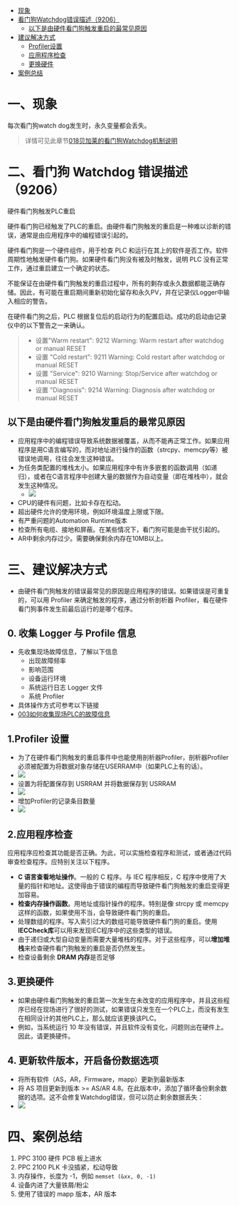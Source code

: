 
- [现象](#%E7%8E%B0%E8%B1%A1)
- [看门狗Watchdog错误描述（9206）](#%E7%9C%8B%E9%97%A8%E7%8B%97watchdog%E9%94%99%E8%AF%AF%E6%8F%8F%E8%BF%B09206)
	- [以下是由硬件看门狗触发重启的最常见原因](#%E4%BB%A5%E4%B8%8B%E6%98%AF%E7%94%B1%E7%A1%AC%E4%BB%B6%E7%9C%8B%E9%97%A8%E7%8B%97%E8%A7%A6%E5%8F%91%E9%87%8D%E5%90%AF%E7%9A%84%E6%9C%80%E5%B8%B8%E8%A7%81%E5%8E%9F%E5%9B%A0)
- [建议解决方式](#%E5%BB%BA%E8%AE%AE%E8%A7%A3%E5%86%B3%E6%96%B9%E5%BC%8F)
	- [Profiler设置](#profiler%E8%AE%BE%E7%BD%AE)
	- [应用程序检查](#%E5%BA%94%E7%94%A8%E7%A8%8B%E5%BA%8F%E6%A3%80%E6%9F%A5)
	- [更换硬件](#%E6%9B%B4%E6%8D%A2%E7%A1%AC%E4%BB%B6)
- [案例总结](#%E6%A1%88%E4%BE%8B%E6%80%BB%E7%BB%93)

# 一、现象

每次看门狗watch dog发生时，永久变量都会丢失。

> 详情可见此章节[018贝加莱的看门狗Watchdog机制说明](../B02_技术_AutomationRuntime/018贝加莱的看门狗Watchdog机制说明.md)

# 二、看门狗 Watchdog 错误描述（9206）

硬件看门狗触发PLC重启

硬件看门狗已经触发了PLC的重启。由硬件看门狗触发的重启是一种难以诊断的错误，通常是由应用程序中的编程错误引起的。

硬件看门狗是一个硬件组件，用于检查 PLC 和运行在其上的软件是否工作。软件周期性地触发硬件看门狗。如果硬件看门狗没有被及时触发，说明 PLC 没有正常工作，通过重启建立一个确定的状态。

不能保证在由硬件看门狗触发的重启过程中，所有的剩存或永久数据都能正确存储。因此，有可能在重启期间重新初始化留存和永久PV，并在记录仪Logger中输入相应的警告。

在硬件看门狗之后，PLC 根据复位后的启动行为的配置启动。成功的启动由记录仪中的以下警告之一来确认。

> - 设置"Warm restart": 9212 Warning: Warm restart after watchdog or manual RESET
> - 设置 "Cold restart": 9211 Warning: Cold restart after watchdog or manual RESET
> - 设置 "Service": 9210 Warning: Stop/Service after watchdog or manual RESET
> - 设置 "Diagnosis": 9214 Warning: Diagnosis after watchdog or manual RESET

## 以下是由硬件看门狗触发重启的最常见原因

- 应用程序中的编程错误导致系统数据被覆盖，从而不能再正常工作。如果应用程序是用C语言编写的，而对地址进行操作的函数（strcpy、memcpy等）被错误地调用，往往会发生这种错误。
- 为任务类配置的堆栈太小。如果应用程序中有许多嵌套的函数调用（如递归），或者在C语言程序中创建大量的数据作为自动变量（即在堆栈中），就会发生这种情况。
    - ![](FILES/9206%20ERR_RST_WATCHDOG/image-20221208163258960.png)
- CPU的硬件有问题，比如卡存在松动。
- 超出硬件允许的使用环境，例如环境温度上限或下限。
- 有严重问题的Automation Runtime版本
- 检查所有电缆、接地和屏蔽。在某些情况下，看门狗可能是由干扰引起的。
- AR中剩余内存过少。需要确保剩余内存在10MB以上。

# 三、建议解决方式

- 由硬件看门狗触发的错误最常见的原因是应用程序的错误。如果错误是可重复的，可以用 Profiler 来确定触发的程序，通过分析剖析器 Profiler，看在硬件看门狗事件发生前最后运行的是哪个程序。

## 0. 收集 Logger 与 Profile 信息

- 先收集现场故障信息，了解以下信息
    - 出现故障频率
    - 影响范围
    - 设备运行环境
    - 系统运行日志 Logger 文件
    - 系统 Profiler
- 具体操作方式可参考以下链接
- [003如何收集现场PLC的故障信息](../C04_现场维运/003如何收集现场PLC的故障信息.md)

## 1.Profiler 设置

- 为了在硬件看门狗触发的重启事件中也能使用剖析器Profiler，剖析器Profiler必须被配置为将数据对象存储在USERRAM中（如果PLC上有的话）。
- ![](FILES/9206%20ERR_RST_WATCHDOG/image-20221208162352384.png)
- 设置为将配置保存到 USRRAM 并将数据保存到 USRRAM
- ![](FILES/9206%20ERR_RST_WATCHDOG/image-20221208162730509.png)
- 增加Profiler的记录条目数量
- ![](FILES/9206%20ERR_RST_WATCHDOG/image-20221208162750667.png)

## 2.应用程序检查

应用程序应检查其功能是否正确。为此，可以实施检查程序和测试，或者通过代码审查检查程序。应特别关注以下程序。

- **C 语言查看地址操作**。一般的 C 程序。与 IEC 程序相反，C 程序中使用了大量的指针和地址。这使得由于错误的编程而导致硬件看门狗触发的重启变得更加容易。
- **检查内存操作函数**。用地址或指针操作的程序。特别是像 strcpy 或 memcpy 这样的函数，如果使用不当，会导致硬件看门狗的重启。
- 处理数组的程序。写入索引过大的数组可能导致硬件看门狗的重启。使用**IECCheck库**可以用来发现IEC程序中的这些类型的错误。
- 由于递归或大型自动变量而需要大量堆栈的程序。对于这些程序，可以**增加堆栈**来检查硬件看门狗触发的重启是否仍然发生。
- 检查设备剩余 **DRAM 内存**是否足够

## 3.更换硬件

- 如果由硬件看门狗触发的重启第一次发生在未改变的应用程序中，并且这些程序已经在现场进行了很好的测试，如果错误只发生在一个PLC上，而没有发生在相同设计的其他PLC上，那么就应该更换该PLC。
- 例如，当系统运行 10 年没有错误，并且软件没有变化，问题则出在硬件上。因此，请更换硬件。

## 4. 更新软件版本，开启备份数据选项

- 将所有软件（AS，AR，Firmware，mapp）更新到最新版本
- 将 AS 项目更新到版本 >= AS/AR 4.8。在此版本中，添加了循环备份剩余数据的选项。这不会修复Watchdog错误，但可以防止剩余数据丢失：
- ![](FILES/018贝加莱的看门狗Watchdog机制说明/image-20230304000121836.png)

# 四、案例总结

1. PPC 3100 硬件 PCB 板上进水
2. PPC 2100 PLK 卡没插紧，松动导致
3. 内存操作，长度为 -1，例如 ` memset (&xx, 0, -1) `
4. 设备内进了大量铁屑/粉尘
5. 使用了错误的 mapp 版本，AR 版本
